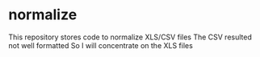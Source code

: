 # normalize
This repository stores code to normalize XLS/CSV  files
The CSV resulted not well formatted
So I will concentrate on the XLS files
